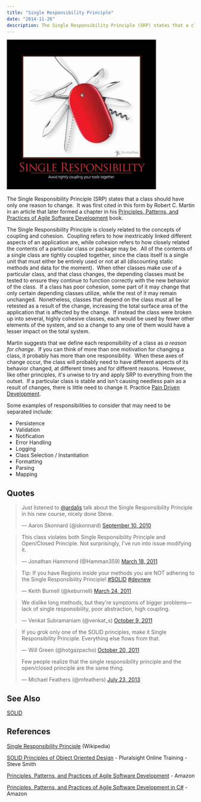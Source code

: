 ```yaml
---
title: "Single Responsibility Principle"
date: "2014-11-26"
description: The Single Responsibility Principle (SRP) states that a class should have only one reason to change.
---
```


![SingleResponsibility](images/single-responsibility-400x400.jpg)

The Single Responsibility Principle (SRP) states that a class should have only one reason to change.  It was first cited in this form by Robert C. Martin in an article that later formed a chapter in his [Principles, Patterns, and Practices of Agile Software Development](http://amzn.to/1cu7La6) book.

The Single Responsibility Principle is closely related to the concepts of coupling and cohesion.  Coupling refers to how inextricably linked different aspects of an application are, while cohesion refers to how closely related the contents of a particular class or package may be.  All of the contents of a single class are tightly coupled together, since the class itself is a single unit that must either be entirely used or not at all (discounting static methods and data for the moment).  When other classes make use of a particular class, and that class changes, the depending classes must be tested to ensure they continue to function correctly with the new behavior of the class.  If a class has poor cohesion, some part of it may change that only certain depending classes utilize, while the rest of it may remain unchanged.  Nonetheless, classes that depend on the class must all be retested as a result of the change, increasing the total surface area of the application that is affected by the change.  If instead the class were broken up into several, highly cohesive classes, each would be used by fewer other elements of the system, and so a change to any one of them would have a lesser impact on the total system.

Martin suggests that we define each responsibility of a class as _a reason for change_.  If you can think of more than one motivation for changing a class, it probably has more than one responsibility.  When these axes of change occur, the class will probably need to have different aspects of its behavior changed, at different times and for different reasons.  However, like other principles, it's unwise to try and apply SRP to everything from the outset.  If a particular class is stable and isn't causing needless pain as a result of changes, there is little need to change it. Practice [Pain Driven Development](/Pain-Driven-Development).

Some examples of responsibilities to consider that may need to be separated include:

- Persistence
- Validation
- Notification
- Error Handling
- Logging
- Class Selection / Instantiation
- Formatting
- Parsing
- Mapping

## Quotes

<blockquote class="twitter-tweet" lang="en"><p>Just listened to <a href="https://twitter.com/ardalis">@ardalis</a> talk about the Single Responsibility Principle in his new course, nicely done Steve.</p>— Aaron Skonnard (@skonnard) <a href="https://twitter.com/skonnard/status/24126256458">September 10, 2010</a></blockquote>
<script async src="//platform.twitter.com/widgets.js" charset="utf-8"></script>

<blockquote class="twitter-tweet" lang="en"><p>This class violates both Single Responsibility Principle and Open/Closed Principle. Not surprisingly, I've run into issue modifying it.</p>— Jonathan Hammond (@Hamman359) <a href="https://twitter.com/Hamman359/status/48772493363781632">March 18, 2011</a></blockquote>
<script async src="//platform.twitter.com/widgets.js" charset="utf-8"></script>

<blockquote class="twitter-tweet" lang="en"><p>Tip: If you have Regions inside your methods you are NOT adhering to the Single Responsibility Principle! <a href="https://twitter.com/hashtag/SOLID?src=hash">#SOLID</a> <a href="https://twitter.com/hashtag/devnew?src=hash">#devnew</a></p>— Keith Burnell (@keburnell) <a href="https://twitter.com/keburnell/status/50898826168516608">March 24, 2011</a></blockquote>
<script async src="//platform.twitter.com/widgets.js" charset="utf-8"></script>

<blockquote class="twitter-tweet" lang="en"><p>We dislike long methods, but they're symptoms of bigger problems—lack of single responsibility, poor abstraction, high coupling.</p>— Venkat Subramaniam (@venkat_s) <a href="https://twitter.com/venkat_s/status/123038464332673024">October 9, 2011</a></blockquote>
<script async src="//platform.twitter.com/widgets.js" charset="utf-8"></script>

<blockquote class="twitter-tweet" lang="en"><p>If you grok only one of the SOLID principles, make it Single Responsibility Principle. Everything else flows from that.</p>— Will Green (@hotgazpacho) <a href="https://twitter.com/hotgazpacho/status/127000772847222785">October 20, 2011</a></blockquote>
<script async src="//platform.twitter.com/widgets.js" charset="utf-8"></script>

<blockquote class="twitter-tweet" lang="en"><p>Few people realize that the single responsibility principle and the open/closed principle are the same thing.</p>— Michael Feathers (@mfeathers) <a href="https://twitter.com/mfeathers/status/359703449920733184">July 23, 2013</a></blockquote>
<script async src="//platform.twitter.com/widgets.js" charset="utf-8"></script>

## See Also

[SOLID](http://deviq.com/solid)

## References

[Single Responsibility Principle](http://en.wikipedia.org/wiki/Single_responsibility_principle) (Wikipedia)

[SOLID Principles of Object Oriented Design](http://bit.ly/ydqXXN) - Pluralsight Online Training - Steve Smith

[Principles, Patterns, and Practices of Agile Software Development](http://amzn.to/1cu7La6) - Amazon

[Principles, Patterns, and Practices of Agile Software Development in C#](http://amzn.to/RiNdCs) - Amazon
